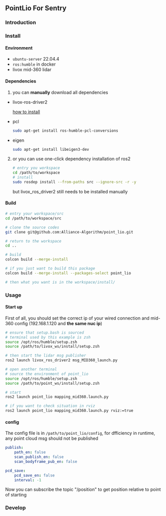 ## PointLio For Sentry

### Introduction

### Install

#### Environment

- `ubuntu-server` 22.04.4
- `ros:humble` in docker
- livox mid-360 lidar

#### Dependencies

1. you can **manually** download all dependencies

- livox-ros-driver2

    [how to install](https://github.com/Livox-SDK/livox_ros_driver2)

- pcl

    ```sh
    sudo apt-get install ros-humble-pcl-conversions
    ```

- eigen

    ```sh
    sudo apt-get install libeigen3-dev
    ```
2. or you can use one-click dependency installation of ros2

    ```sh
    # entry you workspace
    cd /path/to/workspace
    # install
    sudo rosdep install --from-paths src --ignore-src -r -y
    ```

    but livox_ros_driver2 still needs to be installed manually

#### Build

```sh
# entry your workspace/src
cd /path/to/workspace/src

# clone the source codes
git clone git@github.com:Alliance-Algorithm/point_lio.git

# return to the workspace
cd ..

# build
colcon build --merge-install

# if you just want to build this package
colcon build --merge-install --packages-select point_lio

# then what you want is in the workspace/install/ 
```


### Usage
#### Start up

First of all, you should set the correct ip of your wired connection and mid-360 config (192.168.1.120 and **the same nuc ip**)

```sh
# ensure that setup.bash is sourced
# terminal used by this example is zsh
source /opt/ros/humble/setup.zsh
source /path/to/livox_ws/install/setup.zsh

# then start the lidar msg publisher
ros2 launch livox_ros_driver2 msg_MID360_launch.py

# open another terminal
# source the environment of point_lio
source /opt/ros/humble/setup.zsh
source /path/to/point_ws/install/setup.zsh

# start
ros2 launch point_lio mapping_mid360.launch.py

# if you want to check situation in rviz
ros2 launch point_lio mapping_mid360.launch.py rviz:=true
```

#### config

The config file is in `/path/to/point_lio/config`, for dfficiency in runtime, any point cloud msg should not be published

```yaml
publish:
    path_en: false 
    scan_publish_en: false 
    scan_bodyframe_pub_en: false 

pcd_save:
    pcd_save_en: false
    interval: -1 

```

Now you can subscribe the topic "/position" to get position relative to point of starting

### Develop
#### 
